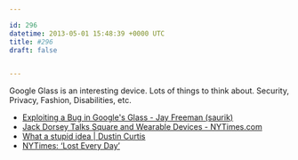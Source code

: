 ```yaml
---

id: 296
datetime: 2013-05-01 15:48:39 +0000 UTC
title: #296
draft: false


---
```


Google Glass is an interesting device. Lots of things to think about. Security, Privacy, Fashion, Disabilities, etc. 

 
 * [Exploiting a Bug in Google's Glass - Jay Freeman (saurik)](http://www.saurik.com/id/16)
 * [Jack Dorsey Talks Square and Wearable Devices - NYTimes.com](http://bits.blogs.nytimes.com/2013/04/29/jack-dorsey-google-glass-smartwatch/?smid=tw-nytimes)
 * [What a stupid idea | Dustin Curtis](http://dcurt.is/what-a-stupid-idea)
 * [NYTimes: ‘Lost Every Day’](http://nyti.ms/11xXeAU)


